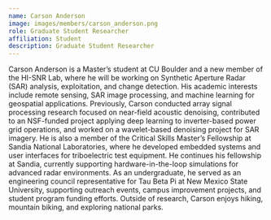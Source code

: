```yaml
---
name: Carson Anderson
image: images/members/carson_anderson.png
role: Graduate Student Researcher
affiliation: Student
description: Graduate Student Researcher
---
```


Carson Anderson is a Master’s student at CU Boulder and a new member of the HI-SNR Lab, where he will be working on Synthetic Aperture Radar (SAR) analysis, exploitation, and change detection. His academic interests include remote sensing, SAR image processing, and machine learning for geospatial applications.
Previously, Carson conducted array signal processing research focused on near-field acoustic denoising, contributed to an NSF-funded project applying deep learning to inverter-based power grid operations, and worked on a wavelet-based denoising project for SAR imagery. He is also a member of the Critical Skills Master’s Fellowship at Sandia National Laboratories, where he developed embedded systems and user interfaces for triboelectric test equipment. He continues his fellowship at Sandia, currently supporting hardware-in-the-loop simulations for advanced radar environments.
As an undergraduate, he served as an engineering council representative for Tau Beta Pi at New Mexico State University, supporting outreach events, campus improvement projects, and student program funding efforts. Outside of research, Carson enjoys hiking, mountain biking, and exploring national parks.